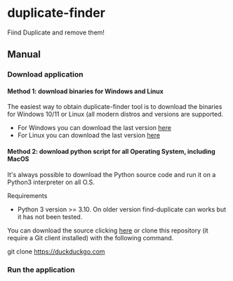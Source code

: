 # duplicate-finder
Fiind Duplicate and remove them!

## Manual

### Download application

#### Method 1: download binaries for Windows and Linux

The easiest way to obtain duplicate-finder tool is to download the binaries for Windows 10/11 or Linux (all modern distros and versions are supported.

- For Windows you can download the last version [here](https://duckduckgo.com)
- For Linux you can download the last version [here](https://duckduckgo.com)

#### Method 2: download python script for all Operating System, including MacOS

It's always possible to download the Python source code and run it on a Python3 interpreter on all O.S.

Requirements
- Python 3 version >= 3.10. On older version find-duplicate can works but it has not been tested.

You can download the source clicking [here](https://duckduckgo.com) or clone this repository (it require a Git client installed) with the following command.

  git clone https://duckduckgo.com

### Run the application
